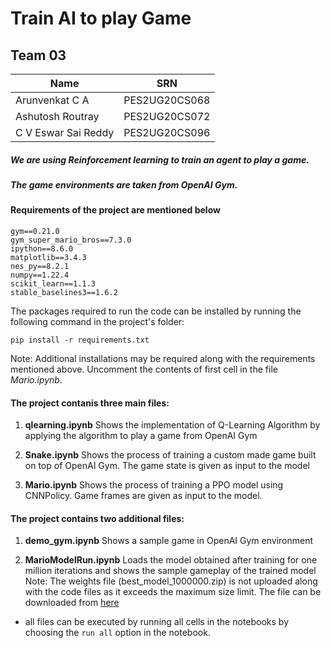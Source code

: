 # Train AI to play Game

## Team 03
| Name                | SRN           |
| ------------------- | ------------- |
| Arunvenkat C A      | PES2UG20CS068 |
| Ashutosh Routray    | PES2UG20CS072 |
| C V Eswar Sai Reddy | PES2UG20CS096 |

##### We are using Reinforcement learning to train an agent to play a game. 

##### The game environments are taken from OpenAI Gym. 

#### Requirements of the project are mentioned below

```
gym==0.21.0
gym_super_mario_bros==7.3.0
ipython==8.6.0
matplotlib==3.4.3
nes_py==8.2.1
numpy==1.22.4
scikit_learn==1.1.3
stable_baselines3==1.6.2
```

The packages required to run the code can be installed by running the following command in the project's folder:

```
pip install -r requirements.txt
```

Note: Additional installations may be required along with the requirements mentioned above. Uncomment the contents of first cell in the file *Mario.ipynb*.

#### The project contanis three main files:

1. **qlearning.ipynb**
   Shows the implementation of Q-Learning Algorithm by applying the algorithm to play a game from OpenAI Gym

2. **Snake.ipynb**
   Shows the process of training a custom made game built on top of OpenAI Gym. The game state is given as input to the model

3. **Mario.ipynb**
   Shows the process of training a PPO model using CNNPolicy. Game frames are given as input to the model.

#### The project contains two additional files:

1. **demo_gym.ipynb**
   Shows a sample game in OpenAI Gym environment

2. **MarioModelRun.ipynb**
   Loads the model obtained after training for one million iterations and shows the sample gameplay of the trained model
   Note: The weights file (best_model_1000000.zip) is not uploaded along with the code files as it exceeds the maximum size limit. The file can be downloaded from [here](https://drive.google.com/drive/folders/1XSwF8hUQDotBrp9nL7LAmBstoQk0eXk7?usp=share_link)

* all files can be executed by running all cells in the notebooks by choosing the `run all` option in the notebook.  